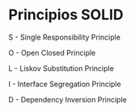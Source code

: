 # Principios SOLID

S - Single Responsibility Principle

O - Open Closed Principle

L - Liskov Substitution Principle

I - Interface Segregation Principle

D - Dependency Inversion Principle

